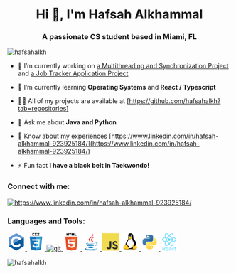<h1 align="center">Hi 👋, I'm Hafsah Alkhammal</h1>
<h3 align="center">A passionate CS student based in Miami, FL</h3>

<p align="left"> <img src="https://komarev.com/ghpvc/?username=hafsahalkh&label=Profile%20views&color=0e75b6&style=flat" alt="hafsahalkh" /> </p>

- 🔭 I’m currently working on [a Multithreading and Synchronization Project](https://github.com/abhijith183/OS-nachos-Team2) and [a Job Tracker Application Project](https://hafsahalkh.github.io/Job-Tracker-App/)

- 🌱 I’m currently learning **Operating Systems** and **React / Typescript**

- 👨‍💻 All of my projects are available at [https://github.com/hafsahalkh?tab=repositories]

- 💬 Ask me about **Java and Python**

- 📄 Know about my experiences [https://www.linkedin.com/in/hafsah-alkhammal-923925184/](https://www.linkedin.com/in/hafsah-alkhammal-923925184/)

- ⚡ Fun fact **I have a black belt in Taekwondo!**

<h3 align="left">Connect with me:</h3>
<p align="left">
<a href="https://linkedin.com/in/https://www.linkedin.com/in/hafsah-alkhammal-923925184/" target="blank"><img align="center" src="https://raw.githubusercontent.com/rahuldkjain/github-profile-readme-generator/master/src/images/icons/Social/linked-in-alt.svg" alt="https://www.linkedin.com/in/hafsah-alkhammal-923925184/" height="30" width="40" /></a>
</p>

<h3 align="left">Languages and Tools:</h3>
<p align="left"> <a href="https://www.cprogramming.com/" target="_blank" rel="noreferrer"> <img src="https://raw.githubusercontent.com/devicons/devicon/master/icons/c/c-original.svg" alt="c" width="40" height="40"/> </a> <a href="https://www.w3schools.com/css/" target="_blank" rel="noreferrer"> <img src="https://raw.githubusercontent.com/devicons/devicon/master/icons/css3/css3-original-wordmark.svg" alt="css3" width="40" height="40"/> </a> <a href="https://git-scm.com/" target="_blank" rel="noreferrer"> <img src="https://www.vectorlogo.zone/logos/git-scm/git-scm-icon.svg" alt="git" width="40" height="40"/> </a> <a href="https://www.w3.org/html/" target="_blank" rel="noreferrer"> <img src="https://raw.githubusercontent.com/devicons/devicon/master/icons/html5/html5-original-wordmark.svg" alt="html5" width="40" height="40"/> </a> <a href="https://www.java.com" target="_blank" rel="noreferrer"> <img src="https://raw.githubusercontent.com/devicons/devicon/master/icons/java/java-original.svg" alt="java" width="40" height="40"/> </a> <a href="https://developer.mozilla.org/en-US/docs/Web/JavaScript" target="_blank" rel="noreferrer"> <img src="https://raw.githubusercontent.com/devicons/devicon/master/icons/javascript/javascript-original.svg" alt="javascript" width="40" height="40"/> </a> <a href="https://www.linux.org/" target="_blank" rel="noreferrer"> <img src="https://raw.githubusercontent.com/devicons/devicon/master/icons/linux/linux-original.svg" alt="linux" width="40" height="40"/> </a> <a href="https://www.python.org" target="_blank" rel="noreferrer"> <img src="https://raw.githubusercontent.com/devicons/devicon/master/icons/python/python-original.svg" alt="python" width="40" height="40"/> </a> <a href="https://reactjs.org/" target="_blank" rel="noreferrer"> <img src="https://raw.githubusercontent.com/devicons/devicon/master/icons/react/react-original-wordmark.svg" alt="react" width="40" height="40"/> </a> </p>

<p><img align="center" src="https://github-readme-stats.vercel.app/api/top-langs?username=hafsahalkh&show_icons=true&locale=en&layout=compact" alt="hafsahalkh" /></p>
